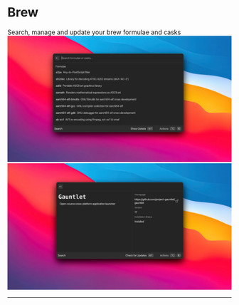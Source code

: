 # Brew

Search, manage and update your brew formulae and casks
![preview-1](metadata/brew-1.jpg)
![preview-2](metadata/brew-2.jpg)

---
